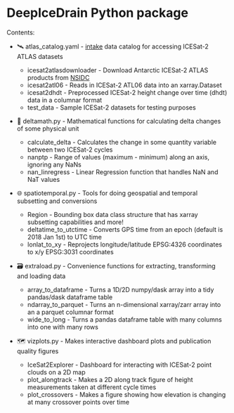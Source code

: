 # DeepIceDrain Python package

Contents:

- :artificial_satellite: atlas_catalog.yaml - [intake](https://intake.readthedocs.io) data catalog for accessing ICESat-2 ATLAS datasets
  - icesat2atlasdownloader - Download Antarctic ICESat-2 ATLAS products from [NSIDC](https://nsidc.org/data/ICESat-2)
  - icesat2atl06 - Reads in ICESat-2 ATL06 data into an xarray.Dataset
  - icesat2dhdt - Preprocessed ICESat-2 height change over time (dhdt) data in a columnar format
  - test_data - Sample ICESat-2 datasets for testing purposes

- :1234: deltamath.py - Mathematical functions for calculating delta changes of some physical unit
  - calculate_delta - Calculates the change in some quantity variable between two ICESat-2 cycles
  - nanptp - Range of values (maximum - minimum) along an axis, ignoring any NaNs
  - nan_linregress - Linear Regression function that handles NaN and NaT values

- :globe_with_meridians: spatiotemporal.py - Tools for doing geospatial and temporal subsetting and conversions
  - Region - Bounding box data class structure that has xarray subsetting capabilities and more!
  - deltatime_to_utctime - Converts GPS time from an epoch (default is 2018 Jan 1st) to UTC time
  - lonlat_to_xy - Reprojects longitude/latitude EPSG:4326 coordinates to x/y EPSG:3031 coordinates

- :card_file_box: extraload.py - Convenience functions for extracting, transforming and loading data
  - array_to_dataframe - Turns a 1D/2D numpy/dask array into a tidy pandas/dask dataframe table
  - ndarray_to_parquet - Turns an n-dimensional xarray/zarr array into an a parquet columnar format
  - wide_to_long - Turns a pandas dataframe table with many columns into one with many rows

- :world_map: vizplots.py - Makes interactive dashboard plots and publication quality figures
  - IceSat2Explorer - Dashboard for interacting with ICESat-2 point clouds on a 2D map
  - plot_alongtrack - Makes a 2D along track figure of height measurements taken at different cycle times
  - plot_crossovers - Makes a figure showing how elevation is changing at many crossover points over time
